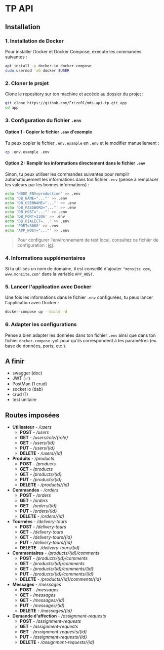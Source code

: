 # TP API

## Installation

### 1. Installation de Docker

Pour installer Docker et Docker Compose, exécute les commandes suivantes :

```sh
apt install -y docker.io docker-compose
sudo usermod -aG docker $USER
```

### 2. Cloner le projet

Clone le repository sur ton machine et accède au dossier du projet :

```sh
git clone https://github.com/Frize01/mds-api-tp.git app
cd app
```

### 3. Configuration du fichier `.env`

#### Option 1 : Copier le fichier `.env` d'exemple

Tu peux copier le fichier `.env.example` en `.env` et le modifier manuellement :

```sh
cp .env.example .env
```

#### Option 2 : Remplir les informations directement dans le fichier `.env`

Sinon, tu peux utiliser les commandes suivantes pour remplir automatiquement les informations dans ton fichier `.env` (pense à remplacer les valeurs par les bonnes informations) :

```sh
echo "NODE_ENV=production" >> .env
echo 'DB_NAME="..."' >> .env
echo 'DB_USERNAME="..."' >> .env
echo 'DB_PASSWORD="..."' >> .env
echo 'DB_HOST="..."' >> .env
echo 'DB_PORT=3306' >> .env
echo 'DB_DIALECT=...' >> .env
echo 'PORT=3000' >> .env
echo 'APP_HOST="..."' >> .env
```

> Pour configurer l'environnement de test local, consultez ce fichier de configuration : [ici](./documentation/default-env.md).

### 4. Informations supplémentaires

Si tu utilises un nom de domaine, il est conseillé d'ajouter `"monsite.com, www.monsite.com"` dans la variable `APP_HOST`.

### 5. Lancer l'application avec Docker

Une fois les informations dans le fichier `.env` configurées, tu peux lancer l'application avec Docker :

```sh
docker-compose up --build -d
```

### 6. Adapter les configurations

Pense à bien adapter les données dans ton fichier `.env` ainsi que dans ton fichier `docker-compose.yml` pour qu'ils correspondent à tes paramètres (ex. base de données, ports, etc.).

## A finir
- swagger (doc)
- JWT (✅)
- PostMan (1 crud)
- socket io (dab)
- crud (1)
- test unitaire


## Routes imposées

- **Utilisateur** - _/users_
    - **POST** - _/users_
    - **GET** - _/users/role/{role}_
    - **GET** - _/users/{id}_
    - **PUT** - _/users/{id}_
    - **DELETE** - _/users/{id}_
- **Produits** - _/products_
    - **POST** - _/products_
    - **GET** - _/products_
    - **GET** - _/products/{id}_
    - **PUT** - _/products/{id}_
    - **DELETE** - _/products/{id}_
- **Commandes** - _/orders_
    - **POST** - _/orders_
    - **GET** - _/orders_
    - **GET** - _/orders/{id}_
    - **PUT** - _/orders/{id}_
    - **DELETE** - _/orders/{id}_
- **Tournées** - _/delivery-tours_
    - **POST** - _/delivery-tours_
    - **GET** - _/delivery-tours_
    - **GET** - _/delivery-tours/{id}_
    - **PUT** - _/delivery-tours/{id}_
    - **DELETE** - _/delivery-tours/{id}_
- **Commentaires** - _/products/{id}/comments_
    - **POST** - _/products/{id}/comments_
    - **GET** - _/products/{id}/comments_
    - **GET** - _/products/{id}/comments/{id}_
    - **PUT** - _/products/{id}/comments/{id}_
    - **DELETE** - _/products/{id}/comments/{id}_
- **Messages** - _/messages_
    - **POST** - _/messages_
    - **GET** - _/messages_
    - **GET** - _/messages/{id}_
    - **PUT** - _/messages/{id}_
    - **DELETE** - _/messages/{id}_
- **Demande d'affection** - _/assignment-requests_
    - **POST** - _/assignment-requests_
    - **GET** - _/assignment-requests_
    - **GET** - _/assignment-requests/{id}_
    - **PUT** - _/assignment-requests/{id}_
    - **DELETE** - _/assignment-requests/{id}_
